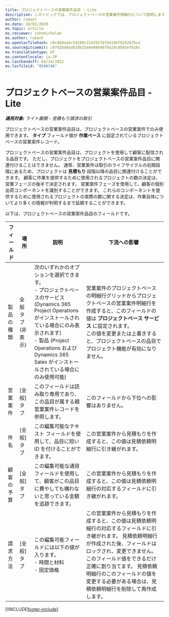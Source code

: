 ```yaml
---
title: プロジェクトベースの営業案件品目 - Lite
description: このトピックでは、プロジェクトベースの営業案件明細行について説明します。 (Pro)
author: rumant
ms.date: 10/01/2020
ms.topic: article
ms.reviewer: johnmichalak
ms.author: rumant
ms.openlocfilehash: c0c868aa6c54209c31429278fda19bf925267bce
ms.sourcegitcommit: c0792bd65d92db25e0e8864879a19c4b93efb10c
ms.translationtype: HT
ms.contentlocale: ja-JP
ms.lasthandoff: 04/14/2022
ms.locfileid: "8596746"
---
```

# <a name="project-based-opportunity-lines---lite"></a>プロジェクトベースの営業案件品目 - Lite

_**適用対象:** ライト展開 - 見積もり請求の取引_

プロジェクトベースの営業案件品目は、プロジェクトベースの営業案件でのみ使用できます。 **タイプ** フィールド値が **作業ベース** に設定されているブロジェクトベースの営業案件レコード。

プロジェクトベースの営業案件品目は、プロジェクトを使用して顧客に配信される品目です。 ただし、プロジェクトをプロジェクトベースの営業案件品目に関連付けることはできません。 通常、営業案件は取引のライフサイクルの初期段階にあるため、プロジェクトは **見積もり** 段階以降の品目に関連付けることができます。 顧客に作業を提供するために使用されるプロジェクトの数の決定は、営業フェーズの後半で決定されます。 営業案件フェーズを使用して、顧客の個別出荷コンポーネントを識別することができます。 これらのコンポーネントを提供するために使用されるプロジェクトの実際の数に関する決定は、作業自体についてより多くの情報が判明するまで延期することができます。

以下は、プロジェクトベースの営業案件品目のフィールドです。

| **フィールド** | **場所** | **説明** | **下流への影響** |
| --- | --- | --- | --- |
| 製品の種類 | 全般タブ (非表示) | 次のいずれかのオプションを選択できます。</br>- プロジェクトベースのサービス (Dynamics 365 Project Operations がインストールされている場合にのみ表示されます)</br>- 製品 (Project Operations および Dynamics 365 Sales がインストールされている場合にのみ使用可能) | 営業案件のプロジェクトベースの明細行グリッドからプロジェクトベースの営業案件明細行を作成すると、このフィールドの値は **プロジェクトベース サービス** に設定されます。 <br> この値を変更または上書きすると、プロジェクトベースの品目でプロジェクト機能が有効になりません。 |
| 営業案件​​ | [全般] タブ | このフィールドは読み取り専用であり、この品目が属する親営業案件レコードを参照します。 | このフィールドから下位への影響はありません。 |
| 件名 | [全般] タブ | この編集可能なテキスト フィールドを使用して、品目に短い ID を付けることができます。 | この営業案件から見積もりを作成すると、この値は見積依頼明細行に引き継がれます。 |
| 顧客の予算 | [全般] タブ | この編集可能な通貨フィールドを使用して、顧客がこの品目に費やしても構わないと思っている金額を追跡できます。 | この営業案件から見積もりを作成すると、この値は見積依頼明細行の対応するフィールドに引き継がれます。 |
| 請求方法 | [全般] タブ | この編集可能フィールドには以下の値が入ります。</br>- 時間と材料</br>- 固定価格 | この営業案件から見積もりを作成すると、この値は見積依頼明細行の対応するフィールドに引き継がれます。 見積依頼明細行が作成された後、フィールドはロックされ、変更できません。 このフィールド値をできるだけ正確に割り当てます。 見積依頼明細行のこのフィールドの値を変更する必要がある場合は、見積依頼明細行を削除して再作成します。 |


[!INCLUDE[footer-include](../../includes/footer-banner.md)]